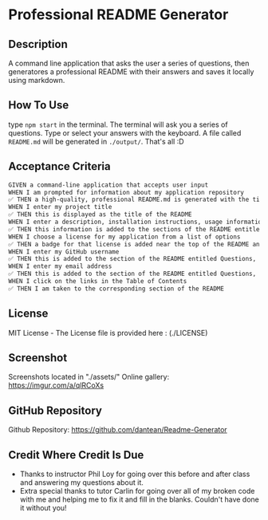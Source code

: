 # Professional README Generator

## Description

A command line application that asks the user a series of questions, then generatores a professional README with their answers and saves it locally using markdown.

## How To Use

type `npm start` in the terminal. The terminal will ask you a series of questions. Type or select your answers with the keyboard. A file called `README.md` will be generated in `./output/`. That's all :D

## Acceptance Criteria

```md
GIVEN a command-line application that accepts user input
WHEN I am prompted for information about my application repository
✅ THEN a high-quality, professional README.md is generated with the title of my project and sections entitled Description, Table of Contents, Installation, Usage, License, Contributing, Tests, and Questions
WHEN I enter my project title
✅ THEN this is displayed as the title of the README
WHEN I enter a description, installation instructions, usage information, contribution guidelines, and test instructions
✅ THEN this information is added to the sections of the README entitled Description, Installation, Usage, Contributing, and Tests
WHEN I choose a license for my application from a list of options
✅ THEN a badge for that license is added near the top of the README and a notice is added to the section of the README entitled License that explains which license the application is covered under
WHEN I enter my GitHub username
✅ THEN this is added to the section of the README entitled Questions, with a link to my GitHub profile
WHEN I enter my email address
✅ THEN this is added to the section of the README entitled Questions, with instructions on how to reach me with additional questions
WHEN I click on the links in the Table of Contents
✅ THEN I am taken to the corresponding section of the README
```

## License

MIT License - The License file is provided here : (./LICENSE)

## Screenshot

Screenshots located in "./assets/"
Online gallery: https://imgur.com/a/qlRCoXs


## GitHub Repository


Github Repository: https://github.com/dantean/Readme-Generator


## Credit Where Credit Is Due

- Thanks to instructor Phil Loy for going over this before and after class and answering my questions about it. 
- Extra special thanks to tutor Carlin for going over all of my broken code with me and helping me to fix it and fill in the blanks. Couldn't have done it without you!
